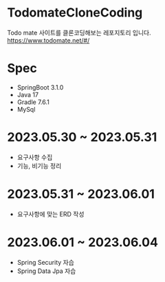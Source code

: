 # TodomateCloneCoding
Todo mate 사이트를 클론코딩해보는 레포지토리 입니다.
https://www.todomate.net/#/

# Spec
- SpringBoot 3.1.0
- Java 17
- Gradle 7.6.1
- MySql

# 2023.05.30 ~ 2023.05.31
- 요구사항 수집
- 기능, 비기능 정리

# 2023.05.31 ~ 2023.06.01
- 요구사항에 맞는 ERD 작성

# 2023.06.01 ~ 2023.06.04
- Spring Security 자습
- Spring Data Jpa 자습
